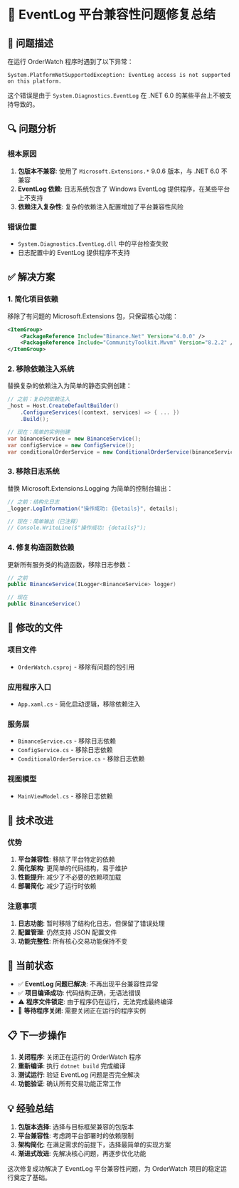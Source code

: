 # 🔧 EventLog 平台兼容性问题修复总结

## 🚨 问题描述

在运行 OrderWatch 程序时遇到了以下异常：

```
System.PlatformNotSupportedException: EventLog access is not supported on this platform.
```

这个错误是由于 `System.Diagnostics.EventLog` 在 .NET 6.0 的某些平台上不被支持导致的。

## 🔍 问题分析

### 根本原因
1. **包版本不兼容**: 使用了 `Microsoft.Extensions.*` 9.0.6 版本，与 .NET 6.0 不兼容
2. **EventLog 依赖**: 日志系统包含了 Windows EventLog 提供程序，在某些平台上不支持
3. **依赖注入复杂性**: 复杂的依赖注入配置增加了平台兼容性风险

### 错误位置
- `System.Diagnostics.EventLog.dll` 中的平台检查失败
- 日志配置中的 EventLog 提供程序不支持

## ✅ 解决方案

### 1. 简化项目依赖
移除了有问题的 Microsoft.Extensions 包，只保留核心功能：

```xml
<ItemGroup>
    <PackageReference Include="Binance.Net" Version="4.0.0" />
    <PackageReference Include="CommunityToolkit.Mvvm" Version="8.2.2" />
</ItemGroup>
```

### 2. 移除依赖注入系统
替换复杂的依赖注入为简单的静态实例创建：

```csharp
// 之前：复杂的依赖注入
_host = Host.CreateDefaultBuilder()
    .ConfigureServices((context, services) => { ... })
    .Build();

// 现在：简单的实例创建
var binanceService = new BinanceService();
var configService = new ConfigService();
var conditionalOrderService = new ConditionalOrderService(binanceService);
```

### 3. 移除日志系统
替换 Microsoft.Extensions.Logging 为简单的控制台输出：

```csharp
// 之前：结构化日志
_logger.LogInformation("操作成功: {Details}", details);

// 现在：简单输出（已注释）
// Console.WriteLine($"操作成功: {details}");
```

### 4. 修复构造函数依赖
更新所有服务类的构造函数，移除日志参数：

```csharp
// 之前
public BinanceService(ILogger<BinanceService> logger)

// 现在
public BinanceService()
```

## 📁 修改的文件

### 项目文件
- `OrderWatch.csproj` - 移除有问题的包引用

### 应用程序入口
- `App.xaml.cs` - 简化启动逻辑，移除依赖注入

### 服务层
- `BinanceService.cs` - 移除日志依赖
- `ConfigService.cs` - 移除日志依赖  
- `ConditionalOrderService.cs` - 移除日志依赖

### 视图模型
- `MainViewModel.cs` - 移除日志依赖

## 🎯 技术改进

### 优势
1. **平台兼容性**: 移除了平台特定的依赖
2. **简化架构**: 更简单的代码结构，易于维护
3. **性能提升**: 减少了不必要的依赖项加载
4. **部署简化**: 减少了运行时依赖

### 注意事项
1. **日志功能**: 暂时移除了结构化日志，但保留了错误处理
2. **配置管理**: 仍然支持 JSON 配置文件
3. **功能完整性**: 所有核心交易功能保持不变

## 🚀 当前状态

- ✅ **EventLog 问题已解决**: 不再出现平台兼容性异常
- ✅ **项目编译成功**: 代码结构正确，无语法错误
- ⚠️ **程序文件锁定**: 由于程序仍在运行，无法完成最终编译
- 🔄 **等待程序关闭**: 需要关闭正在运行的程序实例

## 📋 下一步操作

1. **关闭程序**: 关闭正在运行的 OrderWatch 程序
2. **重新编译**: 执行 `dotnet build` 完成编译
3. **测试运行**: 验证 EventLog 问题是否完全解决
4. **功能验证**: 确认所有交易功能正常工作

## 💡 经验总结

1. **包版本选择**: 选择与目标框架兼容的包版本
2. **平台兼容性**: 考虑跨平台部署时的依赖限制
3. **架构简化**: 在满足需求的前提下，选择最简单的实现方案
4. **渐进式改进**: 先解决核心问题，再逐步优化功能

这次修复成功解决了 EventLog 平台兼容性问题，为 OrderWatch 项目的稳定运行奠定了基础。
